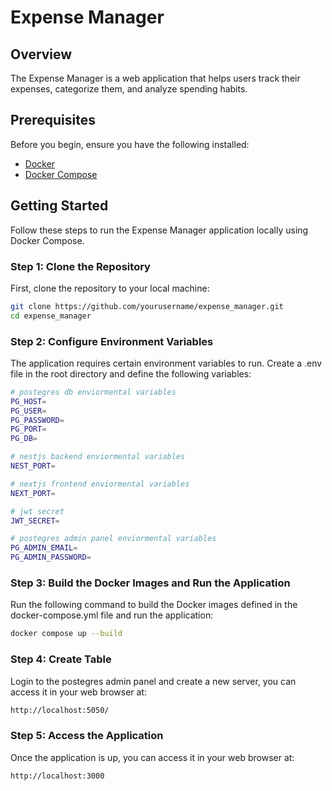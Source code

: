 # Expense Manager

## Overview

The Expense Manager is a web application that helps users track their expenses, categorize them, and analyze spending habits.

## Prerequisites

Before you begin, ensure you have the following installed:

- [Docker](https://www.docker.com/get-started)
- [Docker Compose](https://docs.docker.com/compose/install/)

## Getting Started

Follow these steps to run the Expense Manager application locally using Docker Compose.

### Step 1: Clone the Repository

First, clone the repository to your local machine:

```bash
git clone https://github.com/yourusername/expense_manager.git
cd expense_manager
```

### Step 2: Configure Environment Variables

The application requires certain environment variables to run. Create a .env file in the root directory and define the following variables:

```bash
# postegres db enviormental variables
PG_HOST=
PG_USER=
PG_PASSWORD=
PG_PORT=
PG_DB=

# nestjs backend enviormental variables
NEST_PORT=

# nextjs frontend enviormental variables
NEXT_PORT=

# jwt secret
JWT_SECRET=

# postegres admin panel enviormental variables
PG_ADMIN_EMAIL=
PG_ADMIN_PASSWORD=
```

### Step 3: Build the Docker Images and Run the Application

Run the following command to build the Docker images defined in the docker-compose.yml file and run the application:

```bash
docker compose up --build
```

### Step 4: Create Table

Login to the postegres admin panel and create a new server, you can access it in your web browser at:

```bash
http://localhost:5050/
```


### Step 5: Access the Application

Once the application is up, you can access it in your web browser at:

```bash
http://localhost:3000
```